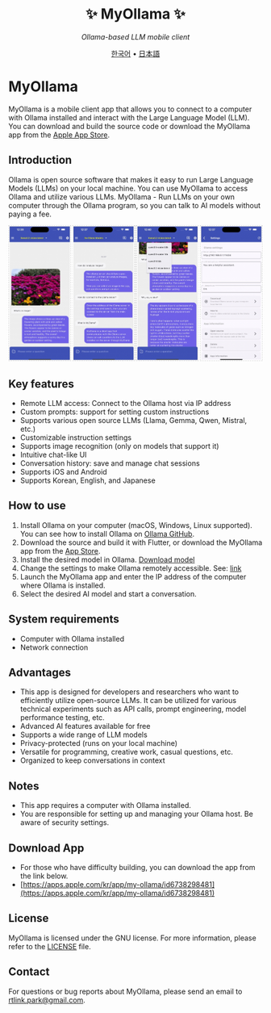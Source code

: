 <div align='center'>


# ✨ MyOllama ✨

_Ollama-based LLM mobile client_

[한국어](./README_KR.md) •
[日本語](./README_JP.md)

</div>

# MyOllama

MyOllama is a mobile client app that allows you to connect to a computer with Ollama installed and interact with the Large Language Model (LLM). You can download and build the source code or download the MyOllama app from the [Apple App Store](https://apps.apple.com/us/app/my-ollama/id6738298481).

## Introduction

Ollama is open source software that makes it easy to run Large Language Models (LLMs) on your local machine.
You can use MyOllama to access Ollama and utilize various LLMs. MyOllama - Run LLMs on your own computer through the Ollama program, so you can talk to AI models without paying a fee.

![poster](./image_en.jpg)

## Key features

- Remote LLM access: Connect to the Ollama host via IP address
- Custom prompts: support for setting custom instructions
- Supports various open source LLMs (Llama, Gemma, Qwen, Mistral, etc.)
- Customizable instruction settings
- Supports image recognition (only on models that support it)
- Intuitive chat-like UI
- Conversation history: save and manage chat sessions
- Supports iOS and Android
- Supports Korean, English, and Japanese

## How to use

1. Install Ollama on your computer (macOS, Windows, Linux supported). You can see how to install Ollama on [Ollama GitHub](https://ollama.com/download).
2. Download the source and build it with Flutter, or download the MyOllama app from the [App Store](https://apps.apple.com/us/app/my-ollama/id6738298481).
3. Install the desired model in Ollama. [Download model](https://ollama.com/search)
4. Change the settings to make Ollama remotely accessible. See: [link](http://practical.kr/?p=809) 
5. Launch the MyOllama app and enter the IP address of the computer where Ollama is installed.
6. Select the desired AI model and start a conversation.

## System requirements

- Computer with Ollama installed
- Network connection

## Advantages

- This app is designed for developers and researchers who want to efficiently utilize open-source LLMs. It can be utilized for various technical experiments such as API calls, prompt engineering, model performance testing, etc.
- Advanced AI features available for free
- Supports a wide range of LLM models
- Privacy-protected (runs on your local machine)
- Versatile for programming, creative work, casual questions, etc.
- Organized to keep conversations in context

## Notes

- This app requires a computer with Ollama installed.
- You are responsible for setting up and managing your Ollama host. Be aware of security settings.

## Download App 

- For those who have difficulty building, you can download the app from the link below.
- [https://apps.apple.com/kr/app/my-ollama/id6738298481](https://apps.apple.com/kr/app/my-ollama/id6738298481)

## License

MyOllama is licensed under the GNU license. For more information, please refer to the [LICENSE](LICENSE) file.

## Contact

For questions or bug reports about MyOllama, please send an email to rtlink.park@gmail.com.

